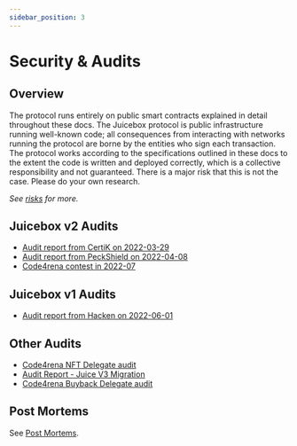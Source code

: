 ```yaml
---
sidebar_position: 3
---
```


# Security & Audits

## Overview

The protocol runs entirely on public smart contracts explained in detail throughout these docs. The Juicebox protocol is public infrastructure running well-known code; all consequences from interacting with networks running the protocol are borne by the entities who sign each transaction. The protocol works according to the specifications outlined in these docs to the extent the code is written and deployed correctly, which is a collective responsibility and not guaranteed. There is a major risk that this is not the case. Please do your own research.

*See [risks](/docs/v4/deprecated/v3/learn/risks.md) for more.*

## Juicebox v2 Audits

* [Audit report from CertiK on 2022-03-29](/pdf/certik-audit-report.pdf)
* [Audit report from PeckShield on 2022-04-08](/pdf/peckshield-audit-report.pdf)
* [Code4rena contest in 2022-07](https://code4rena.com/contests/2022-07-juicebox-v2-contest)

## Juicebox v1 Audits

* [Audit report from Hacken on 2022-06-01](https://github.com/People-DAO/Audit-Reports/blob/main/1_%5BJuice%20Protocol_06012022%5DAudit_Report.pdf)

## Other Audits

* [Code4rena NFT Delegate audit](https://code4rena.com/reports/2022-10-juicebox/README.md)
* [Audit Report - Juice V3 Migration](https://hackmd.io/@berndartmueller/2023-01-juice-v3-migration)
* [Code4rena Buyback Delegate audit](https://code4rena.com/reports/2023-05-juicebox)

## Post Mortems

See [Post Mortems](/docs/v4/deprecated/v3/resources/post-mortem/2021-08-18).
